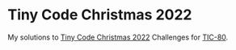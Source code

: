 # Tiny Code Christmas 2022

My solutions to [Tiny Code Christmas 2022](tcc.lovebyte.party) Challenges for [TIC-80](tic80.com).
